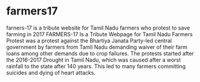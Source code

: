 # farmers17
farners-17 is a tribute website for Tamil Nadu farmers who protest to save farming in 2017
    FARMERS-17 Is a Tribute Webpage for Tamil Nadu Farmers Protest was a protest against the 
    Bhartiya Janata Party-led central government by farmers from Tamil Nadu demanding waiver 
    of their farm loans among other demands due to crop failures. The protests started after
     the 2016-2017 Drought in Tamil Nadu, which was caused after a worst rainfall to the state 
     after 140 years. This led to many farmers committing suicides and dying of heart attacks.
